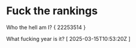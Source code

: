 # Fuck the rankings

Who the hell am I?
{ 22253514 }

What fucking year is it?
[ 2025-03-15T10:53:20Z ]
